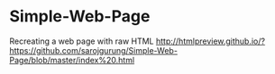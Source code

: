 # Simple-Web-Page
Recreating a web page with raw HTML
http://htmlpreview.github.io/?https://github.com/sarojgurung/Simple-Web-Page/blob/master/index%20.html
